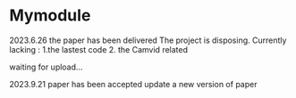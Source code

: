 # Mymodule
2023.6.26 
  the paper has been delivered
  The project is disposing. 
  Currently lacking : 1.the lastest code 
                      2. the Camvid related 


waiting for upload...

2023.9.21
  paper has been accepted
  update a new version of paper
